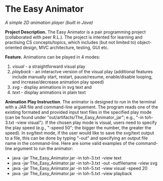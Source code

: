 # The Easy Animator
*A simple 2D animation player (built in Java)*

**Project Description.** The Easy Animator is a pair programming project (collaborated with peer R.L.). The project is intented for learning and practising CS concepts/topics, which includes (but not limited to) object-oriented design, MVC architecture, testing, GUI etc. 

**Feature.** Animations can be played in 4 modes: 
1) *visual* - a straightforward visual play
2) *playback* - an interactve version of the visual play (additional features include manually start, restart, pause/resume, enable/disable looping, and increase/decrease animation play speed)
3) *svg* - display animations in svg text and 
4) *text* - display animations in plain text

**Animation Play Instruction**. The animator is designed to run in the terminal with a JAR file and command-line arguement. The program reads one of the existing formated and provided input text files in the specified play mode (can be found under "out/artifacts/The_Easy_Animator_jar"; e.g., "-in toh-3.txt -view visual"). If the chosen play mode is visual, users need to specify the play speed (e.g., "-speed 50"; the bigger the number, the greater the speed). In svg/text mode, if the user would like to save the svg/text output to a file, this can be done by typing "-out" and specifying an output file name in the command-line. Here are some valid examples of the command-line argument to run the animator: 

- java -jar The_Easy_Animator.jar -in toh-3.txt -view text 
- java -jar The_Easy_Animator.jar -in toh-3.txt -out -outfilename -view svg 
- java -jar The_Easy_Animator.jar -in toh-5.txt -view visual -speed 20 
- java -jar The_Easy_Animator.jar -in toh-5.txt -view playback
